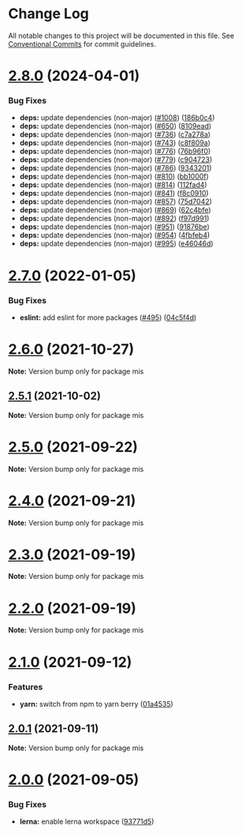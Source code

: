 # Change Log

All notable changes to this project will be documented in this file.
See [Conventional Commits](https://conventionalcommits.org) for commit guidelines.

# [2.8.0](https://github.com/sabertazimi/hust-web/compare/v2.7.0...v2.8.0) (2024-04-01)


### Bug Fixes

* **deps:** update dependencies (non-major) ([#1008](https://github.com/sabertazimi/hust-web/issues/1008)) ([186b0c4](https://github.com/sabertazimi/hust-web/commit/186b0c4ada2e427a2e46ea6c8e6ba91c83035f4e))
* **deps:** update dependencies (non-major) ([#650](https://github.com/sabertazimi/hust-web/issues/650)) ([8109ead](https://github.com/sabertazimi/hust-web/commit/8109eadfc849e3bf213fd35d3b95b870d40fc8f1))
* **deps:** update dependencies (non-major) ([#736](https://github.com/sabertazimi/hust-web/issues/736)) ([c7a278a](https://github.com/sabertazimi/hust-web/commit/c7a278af81bf0abc0b6e39ae39009cddc13a823e))
* **deps:** update dependencies (non-major) ([#743](https://github.com/sabertazimi/hust-web/issues/743)) ([c8f809a](https://github.com/sabertazimi/hust-web/commit/c8f809a01390114e0755c9644c3bd7da3611f110))
* **deps:** update dependencies (non-major) ([#776](https://github.com/sabertazimi/hust-web/issues/776)) ([76b96f0](https://github.com/sabertazimi/hust-web/commit/76b96f062a9c021bb9e94c65e05d8b7e4778fe3d))
* **deps:** update dependencies (non-major) ([#779](https://github.com/sabertazimi/hust-web/issues/779)) ([c904723](https://github.com/sabertazimi/hust-web/commit/c9047238134ab68993c55e59a2be32447e3c4a82))
* **deps:** update dependencies (non-major) ([#786](https://github.com/sabertazimi/hust-web/issues/786)) ([9343201](https://github.com/sabertazimi/hust-web/commit/9343201d9ce97e63bd37ff38cc3d54588d3f76cb))
* **deps:** update dependencies (non-major) ([#810](https://github.com/sabertazimi/hust-web/issues/810)) ([bb1000f](https://github.com/sabertazimi/hust-web/commit/bb1000f4034a096bea2f7e66a85cde66e245868a))
* **deps:** update dependencies (non-major) ([#814](https://github.com/sabertazimi/hust-web/issues/814)) ([112fad4](https://github.com/sabertazimi/hust-web/commit/112fad4fbc1ab7990b489b80e8be3422a03a1f7d))
* **deps:** update dependencies (non-major) ([#841](https://github.com/sabertazimi/hust-web/issues/841)) ([f8c0910](https://github.com/sabertazimi/hust-web/commit/f8c0910cba32d7fe11447e3e5962551bd282f7be))
* **deps:** update dependencies (non-major) ([#857](https://github.com/sabertazimi/hust-web/issues/857)) ([75d7042](https://github.com/sabertazimi/hust-web/commit/75d7042e47a3ad7145de97b92c0d59e3e3987319))
* **deps:** update dependencies (non-major) ([#869](https://github.com/sabertazimi/hust-web/issues/869)) ([62c4bfe](https://github.com/sabertazimi/hust-web/commit/62c4bfe06a12a51b3b764ebc56cd984dbe6e37eb))
* **deps:** update dependencies (non-major) ([#892](https://github.com/sabertazimi/hust-web/issues/892)) ([f97d991](https://github.com/sabertazimi/hust-web/commit/f97d991b772e8a36f3f3d9bf6d2c774716f509d3))
* **deps:** update dependencies (non-major) ([#951](https://github.com/sabertazimi/hust-web/issues/951)) ([91876be](https://github.com/sabertazimi/hust-web/commit/91876be71fa29719cac5ade7e24703d34e5421c1))
* **deps:** update dependencies (non-major) ([#954](https://github.com/sabertazimi/hust-web/issues/954)) ([4fbfeb4](https://github.com/sabertazimi/hust-web/commit/4fbfeb43a81f3a3fd05e3fb6530d505fb9b5c55b))
* **deps:** update dependencies (non-major) ([#995](https://github.com/sabertazimi/hust-web/issues/995)) ([e46046d](https://github.com/sabertazimi/hust-web/commit/e46046d2850553d4e905b31513d4be5d711d1c5c))





# [2.7.0](https://github.com/sabertazimi/hust-web/compare/v2.6.0...v2.7.0) (2022-01-05)


### Bug Fixes

* **eslint:** add eslint for more packages ([#495](https://github.com/sabertazimi/hust-web/issues/495)) ([04c5f4d](https://github.com/sabertazimi/hust-web/commit/04c5f4de8a62ee5d65b18c44d3c3126814f66fc8))





# [2.6.0](https://github.com/sabertazimi/hust-web/compare/v2.5.1...v2.6.0) (2021-10-27)

**Note:** Version bump only for package mis





## [2.5.1](https://github.com/sabertazimi/hust-web/compare/v2.5.0...v2.5.1) (2021-10-02)

**Note:** Version bump only for package mis





# [2.5.0](https://github.com/sabertazimi/hust-web/compare/v2.4.0...v2.5.0) (2021-09-22)

**Note:** Version bump only for package mis





# [2.4.0](https://github.com/sabertazimi/hust-web/compare/v2.3.0...v2.4.0) (2021-09-21)

**Note:** Version bump only for package mis





# [2.3.0](https://github.com/sabertazimi/hust-web/compare/v2.2.0...v2.3.0) (2021-09-19)

**Note:** Version bump only for package mis





# [2.2.0](https://github.com/sabertazimi/hust-web/compare/v2.1.0...v2.2.0) (2021-09-19)

**Note:** Version bump only for package mis





# [2.1.0](https://github.com/sabertazimi/hust-web/compare/v2.0.1...v2.1.0) (2021-09-12)


### Features

* **yarn:** switch from npm to yarn berry ([01a4535](https://github.com/sabertazimi/hust-web/commit/01a453550737290373c7c41cd2077fed98555a26))





## [2.0.1](https://github.com/sabertazimi/hust-web/compare/v2.0.0...v2.0.1) (2021-09-11)

**Note:** Version bump only for package mis





# [2.0.0](https://github.com/sabertazimi/hust-web/compare/v1.2.0...v2.0.0) (2021-09-05)


### Bug Fixes

* **lerna:** enable lerna workspace ([93771d5](https://github.com/sabertazimi/hust-web/commit/93771d5ad84d8fc96a66f93f0ec75a11a0fe6c65))
